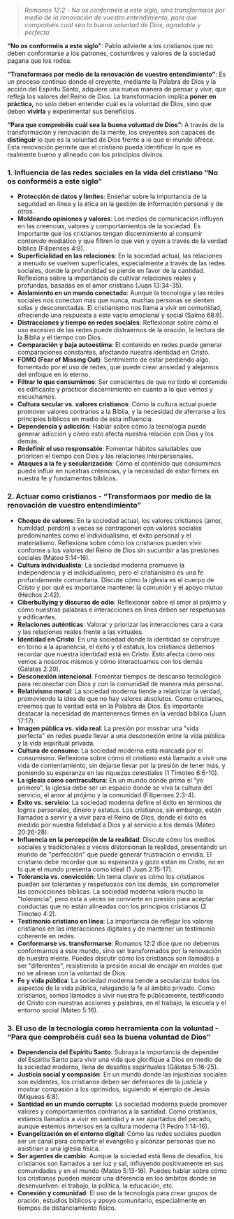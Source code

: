 > _Romanos 12:2 - No os conforméis a este siglo, sino transformaos por medio de la renovación de vuestro entendimiento, para que comprobéis cuál sea la buena voluntad de Dios, agradable y perfecta._

**“No os conforméis a este siglo”**: Pablo advierte a los cristianos que no deben conformarse a los patrones, costumbres y valores de la sociedad pagana que los rodea.

**“Transformaos por medio de la renovación de vuestro entendimiento”**: Es un proceso continuo donde el creyente, mediante la Palabra de Dios y la acción del Espíritu Santo, adquiere una nueva manera de pensar y vivir, que refleja los valores del Reino de Dios. La transformacion implica **poner en práctica,** no solo deben entender cuál es la voluntad de Dios, sino que deben **vivirla** y experimentar sus beneficios.

**“Para que comprobéis cuál sea la buena voluntad de Dios”:** A través de la transformación y renovación de la mente, los creyentes son capaces de **distinguir** lo que es la voluntad de Dios frente a lo que el mundo ofrece. Esta renovación permite que el cristiano pueda identificar lo que es realmente bueno y alineado con los principios divinos.

### 1. **Influencia de las redes sociales en la vida del cristiano “No os conforméis a este siglo”**

- **Protección de datos y límites**: Enseñar sobre la importancia de la seguridad en línea y la ética en la gestión de información personal y de otros.
- **Moldeando opiniones y valores**: Los medios de comunicación influyen en las creencias, valores y comportamientos de la sociedad. Es importante que los cristianos tengan discernimiento al consumir contenido mediático y que filtren lo que ven y oyen a través de la verdad bíblica (Filipenses 4:8).
- **Superficialidad en las relaciones**: En la sociedad actual, las relaciones a menudo se vuelven superficiales, especialmente a través de las redes sociales, donde la profundidad se pierde en favor de la cantidad. Reflexiona sobre la importancia de cultivar relaciones reales y profundas, basadas en el amor cristiano (Juan 13:34-35).
- **Aislamiento en un mundo conectado**: Aunque la tecnología y las redes sociales nos conectan más que nunca, muchas personas se sienten solas y desconectadas. El cristianismo nos llama a vivir en comunidad, ofreciendo una respuesta a este vacío emocional y social (Salmo 68:6).
- **Distracciones y tiempo en redes sociales**: Reflexionar sobre cómo el uso excesivo de las redes puede distraernos de la oración, la lectura de la Biblia y el tiempo con Dios.
- **Comparación y baja autoestima**: El contenido en redes puede generar comparaciones constantes, afectando nuestra identidad en Cristo.
- **FOMO (Fear of Missing Out)**: Sentimiento de estar perdiendo algo, fomentado por el uso de redes, que puede crear ansiedad y alejarnos del enfoque en lo eterno.
- **Filtrar lo que consumimos**: Ser conscientes de que no todo el contenido es edificante y practicar discernimiento en cuanto a lo que vemos y escuchamos.
- **Cultura secular vs. valores cristianos**: Cómo la cultura actual puede promover valores contrarios a la Biblia, y la necesidad de aferrarse a los principios bíblicos en medio de esta influencia.
- **Dependencia y adicción**: Hablar sobre cómo la tecnología puede generar adicción y cómo esto afecta nuestra relación con Dios y los demás.
- **Redefinir el uso responsable**: Fomentar hábitos saludables que prioricen el tiempo con Dios y las relaciones interpersonales.
- **Ataques a la fe y secularización**: Cómo el contenido que consumimos puede influir en nuestras creencias, y la necesidad de estar firmes en nuestra fe y fundamentos bíblicos.

### 2. Actuar como cristianos **- “Transformaos por medio de la renovación de vuestro entendimiento”**

- **Choque de valores**: En la sociedad actual, los valores cristianos (amor, humildad, perdón) a veces se contraponen con valores sociales predominantes como el individualismo, el éxito personal y el materialismo. Reflexiona sobre cómo los cristianos pueden vivir conforme a los valores del Reino de Dios sin sucumbir a las presiones sociales (Mateo 5:14-16).
- **Cultura individualista**: La sociedad moderna promueve la independencia y el individualismo, pero el cristianismo es una fe profundamente comunitaria. Discute cómo la iglesia es el cuerpo de Cristo y por qué es importante mantener la comunión y el apoyo mutuo (Hechos 2:42).
- **Ciberbullying y discurso de odio**: Reflexionar sobre el amor al prójimo y cómo nuestras palabras e interacciones en línea deben ser respetuosas y edificantes.
- **Relaciones auténticas**: Valorar y priorizar las interacciones cara a cara y las relaciones reales frente a las virtuales.
- **Identidad en Cristo**: En una sociedad donde la identidad se construye en torno a la apariencia, el éxito y el estatus, los cristianos debemos recordar que nuestra identidad está en Cristo. Esto afecta cómo nos vemos a nosotros mismos y cómo interactuamos con los demás (Gálatas 2:20).
- **Desconexión intencional**: Fomentar tiempos de descanso tecnológico para reconectar con Dios y con la comunidad de manera más personal.
- **Relativismo moral**: La sociedad moderna tiende a relativizar la verdad, promoviendo la idea de que no hay valores absolutos. Como cristianos, creemos que la verdad está en la Palabra de Dios. Es importante destacar la necesidad de mantenernos firmes en la verdad bíblica (Juan 17:17).
- **Imagen pública vs. vida real**: La presión por mostrar una "vida perfecta" en redes puede llevar a una desconexión entre la vida pública y la vida espiritual privada.
- **Cultura de consumo**: La sociedad moderna está marcada por el consumismo. Reflexiona sobre cómo el cristiano está llamado a vivir una vida de contentamiento, sin dejarse llevar por la presión de tener más, y poniendo su esperanza en las riquezas celestiales (1 Timoteo 6:6-10).
- **La iglesia como contracultura**: En un mundo donde prima el “yo primero”, la iglesia debe ser un espacio donde se viva la cultura del servicio, el amor al prójimo y la comunidad (Filipenses 2:3-4).
- **Éxito vs. servicio**: La sociedad moderna define el éxito en términos de logros personales, dinero y estatus. Los cristianos, sin embargo, están llamados a servir y a vivir para el Reino de Dios, donde el éxito es medido por nuestra fidelidad a Dios y al servicio a los demás (Mateo 20:26-28).
- **Influencia en la percepción de la realidad**: Discute cómo los medios sociales y tradicionales a veces distorsionan la realidad, presentando un mundo de "perfección" que puede generar frustración o envidia. El cristiano debe recordar que su esperanza y gozo están en Cristo, no en lo que el mundo presenta como ideal (1 Juan 2:15-17).
- **Tolerancia vs. convicción**: Un tema clave es cómo los cristianos pueden ser tolerantes y respetuosos con los demás, sin comprometer las convicciones bíblicas. La sociedad moderna valora mucho la "tolerancia", pero esta a veces se convierte en presión para aceptar conductas que no están alineadas con los principios cristianos (2 Timoteo 4:2).
- **Testimonio cristiano en línea**: La importancia de reflejar los valores cristianos en las interacciones digitales y de mantener un testimonio coherente en redes.
- **Conformarse vs. transformarse**: Romanos 12:2 dice que no debemos conformarnos a este mundo, sino ser transformados por la renovación de nuestra mente. Puedes discutir cómo los cristianos son llamados a ser "diferentes", resistiendo la presión social de encajar en moldes que no se alinean con la voluntad de Dios.
- **Fe y vida pública**: La sociedad moderna tiende a secularizar todos los aspectos de la vida pública, relegando la fe al ámbito privado. Como cristianos, somos llamados a vivir nuestra fe públicamente, testificando de Cristo con nuestras acciones y palabras, en el trabajo, la escuela y el entorno social (Mateo 5:16).

### 3. **El uso de la tecnología como herramienta con la voluntad - “Para que comprobéis cuál sea la buena voluntad de Dios”**

- **Dependencia del Espíritu Santo**: Subraya la importancia de depender del Espíritu Santo para vivir una vida que glorifique a Dios en medio de la sociedad moderna, llena de desafíos espirituales (Gálatas 5:16-25).
- **Justicia social y compasión**: En un mundo donde las injusticias sociales son evidentes, los cristianos deben ser defensores de la justicia y mostrar compasión a los oprimidos, siguiendo el ejemplo de Jesús (Miqueas 6:8).
- **Santidad en un mundo corrupto**: La sociedad moderna puede promover valores y comportamientos contrarios a la santidad. Como cristianos, estamos llamados a vivir en santidad y a ser apartados del pecado, aunque estemos inmersos en la cultura moderna (1 Pedro 1:14-16).
- **Evangelización en el entorno digital**: Cómo las redes sociales pueden ser un canal para compartir el evangelio y alcanzar personas que no asistirían a una iglesia física.
- **Ser agentes de cambio**: Aunque la sociedad está llena de desafíos, los cristianos son llamados a ser luz y sal, influyendo positivamente en sus comunidades y en el mundo (Mateo 5:13-16). Puedes hablar sobre cómo los cristianos pueden marcar una diferencia en los ámbitos donde se desenvuelven: el trabajo, la política, la educación, etc.
- **Conexión y comunidad**: El uso de la tecnología para crear grupos de oración, estudios bíblicos y apoyo comunitario, especialmente en tiempos de distanciamiento físico.